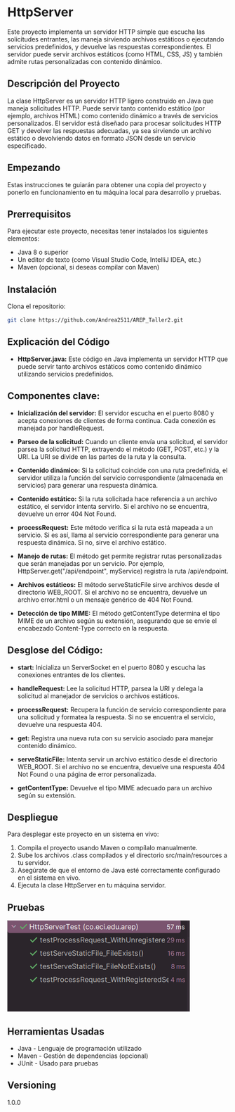 # HttpServer

Este proyecto implementa un servidor HTTP simple que escucha las solicitudes entrantes, las maneja sirviendo archivos estáticos o ejecutando servicios predefinidos, y devuelve las respuestas correspondientes. El servidor puede servir archivos estáticos (como HTML, CSS, JS) y también admite rutas personalizadas con contenido dinámico.

## Descripción del Proyecto

La clase HttpServer es un servidor HTTP ligero construido en Java que maneja solicitudes HTTP. Puede servir tanto contenido estático (por ejemplo, archivos HTML) como contenido dinámico a través de servicios personalizados. El servidor está diseñado para procesar solicitudes HTTP GET y devolver las respuestas adecuadas, ya sea sirviendo un archivo estático o devolviendo datos en formato JSON desde un servicio especificado.

## Empezando

Estas instrucciones te guiarán para obtener una copia del proyecto y ponerlo en funcionamiento en tu máquina local para desarrollo y pruebas.

## Prerrequisitos

Para ejecutar este proyecto, necesitas tener instalados los siguientes elementos:

- Java 8 o superior
- Un editor de texto (como Visual Studio Code, IntelliJ IDEA, etc.)
- Maven (opcional, si deseas compilar con Maven)

## Instalación

Clona el repositorio:

```bash
git clone https://github.com/Andrea2511/AREP_Taller2.git
```

## Explicación del Código

- **HttpServer.java:** Este código en Java implementa un servidor HTTP que puede servir tanto archivos estáticos como contenido dinámico utilizando servicios predefinidos.

## Componentes clave:

- **Inicialización del servidor:** El servidor escucha en el puerto 8080 y acepta conexiones de clientes de forma continua. Cada conexión es manejada por handleRequest.


- **Parseo de la solicitud:** Cuando un cliente envía una solicitud, el servidor parsea la solicitud HTTP, extrayendo el método (GET, POST, etc.) y la URI. La URI se divide en las partes de la ruta y la consulta.


- **Contenido dinámico:** Si la solicitud coincide con una ruta predefinida, el servidor utiliza la función del servicio correspondiente (almacenada en servicios) para generar una respuesta dinámica.


- **Contenido estático:** Si la ruta solicitada hace referencia a un archivo estático, el servidor intenta servirlo. Si el archivo no se encuentra, devuelve un error 404 Not Found.


- **processRequest:** Este método verifica si la ruta está mapeada a un servicio. Si es así, llama al servicio correspondiente para generar una respuesta dinámica. Si no, sirve el archivo estático.


- **Manejo de rutas:** El método get permite registrar rutas personalizadas que serán manejadas por un servicio. Por ejemplo, HttpServer.get("/api/endpoint", myService) registra la ruta /api/endpoint.


- **Archivos estáticos:** El método serveStaticFile sirve archivos desde el directorio WEB_ROOT. Si el archivo no se encuentra, devuelve un archivo error.html o un mensaje genérico de 404 Not Found.


- **Detección de tipo MIME:** El método getContentType determina el tipo MIME de un archivo según su extensión, asegurando que se envíe el encabezado Content-Type correcto en la respuesta.

## Desglose del Código:

- **start:** Inicializa un ServerSocket en el puerto 8080 y escucha las conexiones entrantes de los clientes.


- **handleRequest:** Lee la solicitud HTTP, parsea la URI y delega la solicitud al manejador de servicios o archivos estáticos.


- **processRequest:** Recupera la función de servicio correspondiente para una solicitud y formatea la respuesta. Si no se encuentra el servicio, devuelve una respuesta 404.


- **get:** Registra una nueva ruta con su servicio asociado para manejar contenido dinámico.


- **serveStaticFile:** Intenta servir un archivo estático desde el directorio WEB_ROOT. Si el archivo no se encuentra, devuelve una respuesta 404 Not Found o una página de error personalizada.


- **getContentType:** Devuelve el tipo MIME adecuado para un archivo según su extensión.

## Despliegue

Para desplegar este proyecto en un sistema en vivo:

1. Compila el proyecto usando Maven o compílalo manualmente.
2. Sube los archivos .class compilados y el directorio src/main/resources a tu servidor.
3. Asegúrate de que el entorno de Java esté correctamente configurado en el sistema en vivo.
4. Ejecuta la clase HttpServer en tu máquina servidor.

## Pruebas

![img.png](img.png)

## Herramientas Usadas

- Java - Lenguaje de programación utilizado
- Maven - Gestión de dependencias (opcional)
- JUnit - Usado para pruebas

## Versioning

1.0.0
